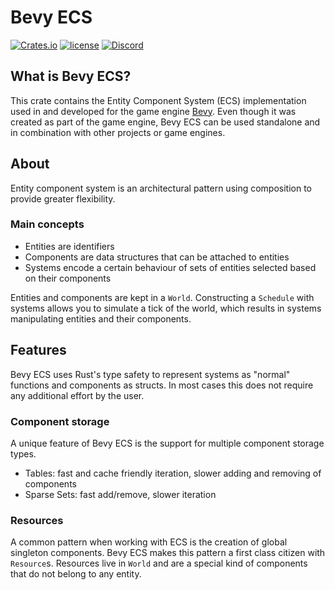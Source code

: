 # Bevy ECS

[![Crates.io](https://img.shields.io/crates/v/bevy_ecs.svg)](https://crates.io/crates/bevy_ecs)
[![license](https://img.shields.io/badge/license-MIT-blue.svg)](../../LICENSE)
[![Discord](https://img.shields.io/discord/691052431525675048.svg?label=&logo=discord&logoColor=ffffff&color=7389D8&labelColor=6A7EC2)](https://discord.gg/gMUk5Ph)

## What is Bevy ECS?

This crate contains the Entity Component System (ECS) implementation used in and developed for the game engine [Bevy][bevy]. Even though it was created as part of the game engine, Bevy ECS can be used standalone and in combination with other projects or game engines.

## About

Entity component system is an architectural pattern using composition to provide greater flexibility.

### Main concepts

* Entities are identifiers
* Components are data structures that can be attached to entities
* Systems encode a certain behaviour of sets of entities selected based on their components

Entities and components are kept in a `World`. Constructing a `Schedule` with systems allows you to simulate a tick of the world, which results in systems manipulating entities and their components.

## Features

Bevy ECS uses Rust's type safety to represent systems as "normal" functions and components as structs. In most cases this does not require any additional effort by the user.

### Component storage

A unique feature of Bevy ECS is the support for multiple component storage types.
* Tables: fast and cache friendly iteration, slower adding and removing of components
* Sparse Sets: fast add/remove, slower iteration

### Resources

A common pattern when working with ECS is the creation of global singleton components. Bevy ECS makes this pattern a first class citizen with `Resource`s. Resources live in `World` and are a special kind of components that do not belong to any entity.



[bevy]: https://bevyengine.org/
